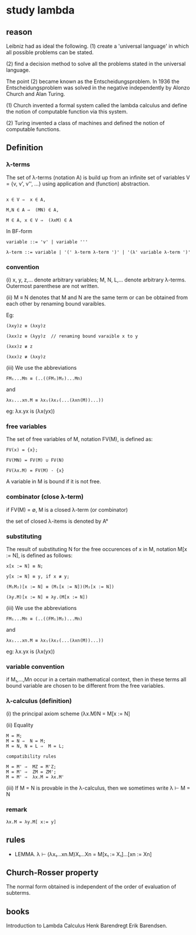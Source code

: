 # study lambda 

## reason

Leibniz had as ideal the following.
(1) create a 'universal language' in which all possible problems can be stated.

(2) find a decision method to solve all the problems stated in the universal language.

The point (2) became known as the Entscheidungsproblem. In 1936 the Entscheidungsproblem was solved in the negative independently by Alonzo Church and Alan Turing.

(1) Church invented a formal system called the lambda calculus and define the notion of computable function via this system.

(2) Turing invented a class of machines and defined the notion of computable functions.

## Definition

### λ-terms

The set of λ-terms (notation A) is build up from an infinite set of variables V = {v, v', v'', ...} using application and (function) abstraction.

```

x ∈ V ⇒  x ∈ A,

M,N ∈ A ⇒  (MN) ∈ A,

M ∈ A, x ∈ V ⇒  (λxM) ∈ A

```

In BF-form

```
variable ::= 'v' | variable '''

λ-term ::= variable | '(' λ-term λ-term ')' | '(λ' variable λ-term ')'

```

### convention

(i) x, y, z,... denote arbitrary variables; M, N, L,... denote arbitrary λ-terms. Outermost parenthese are not written.

(ii) M ≡ N denotes that M and N are the same term or can be obtained from each other by renaming bound varaibles.

Eg: 

```
(λxy)z ≡ (λxy)z

(λxx)z ≡ (λyy)z  // renaming bound varaible x to y

(λxx)z ≢ z

(λxx)z ≢ (λxy)z

```

(iii) We use the abbreviations

```
FM₁...Mn ≡ (..((FM₁)M₂)...Mn)
```

and

```
λx₁...xn.M ≡ λx₁(λx₂(...(λxn(M))...))
```

eg: λx.yx is (λx(yx))

### free variables

The set of free variables of M, notation FV(M), is defined as:

```
FV(x) = {x};

FV(MN) = FV(M) ∪ FV(N)

FV(λx.M) = FV(M) - {x}
```

A variable in M is bound if it is not free.

### combinator (close λ-term)

if FV(M) = ∅, M is a closed λ-term (or combinator)

the set of closed λ-items is denoted by A°

### substituting

The result of substituting N for the free occurences of x in M, notation M[x := N], is defined as follows:

```
x[x := N] ≡ N;

y[x := N] ≡ y, if x ≢ y;

(M₁M₂)[x := N] ≡ (M₁[x := N])(M₂[x := N])

(λy.M)[x := N] ≡ λy.(M[x := N])

```

(iii) We use the abbreviations

```
FM₁...Mn ≡ (..((FM₁)M₂)...Mn)
```

and

```
λx₁...xn.M ≡ λx₁(λx₂(...(λxn(M))...))
```

eg: λx.yx is (λx(yx))

### variable convention

if M₁,...,Mn occur in a certain mathematical context, then in these terms all bound variable are chosen to be different from the free variables.

### λ-calculus (definition)

(i) the principal axiom scheme
    (λx.M)N = M[x := N]

(ii) Equality 

    M = M;
    M = N ⇒  N = M;
    M = N, N = L ⇒  M = L;

    compatibility rules

    M = M' ⇒  MZ = M'Z;
    M = M' ⇒  ZM = ZM';
    M = M' ⇒  λx.M = λx.M'

(iii) If M = N is provable in the λ-calculus, then we sometimes write λ ⊢ M = N 

### remark

`λx.M = λy.M[ x:= y]`

## rules

- LEMMA. λ ⊢ (λx₁...xn.M)X₁...Xn = M[x₁ := X₁]...[xn := Xn]

## Church-Rosser property

The normal form obtained is independent of the order of evaluation of subterms.



## books

Introduction to Lambda Calculus  Henk Barendregt Erik Barendsen.
